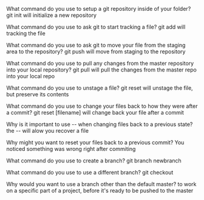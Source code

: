 What command do you use to setup a git repository inside of your folder?
git init will initialize a new repository


What command do you use to ask git to start tracking a file?
git add will tracking the file

What command do you use to ask git to move your file from the staging area to the repository?
git push will move from staging to the repository


What command do you use to pull any changes from the master repository into your local repository?
git pull will pull the changes from the master repo into your local repo

What command do you use to unstage a file?
git reset will unstage the file, but preserve its contents

What command do you use to change your files back to how they were after a commit?
git reset [filename] will change back your file after a commit

Why is it important to use -- when changing files back to a previous state?
the -- will alow you recover a file 

Why might you want to reset your files back to a previous commit?
You noticed something was wrong right after commiting

What command do you use to create a branch?
git branch newbranch

What command do you use to use a different branch?
git checkout

Why would you want to use a branch other than the default master?
to work on a specific part of a project, before it's ready to be pushed to the master